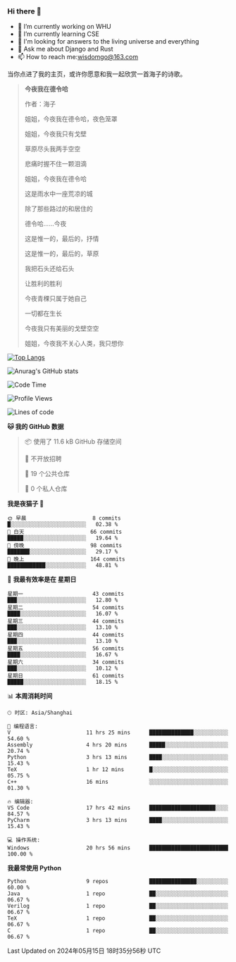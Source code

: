 ### Hi there 👋



- 🔭 I’m currently working on WHU
- 🌱 I’m currently learning CSE
- 🤔 I'm looking for answers to the living universe and everything
- 💬 Ask me about Django and Rust
- 📫 How to reach me:wisdomgo@163.com

当你点进了我的主页，或许你愿意和我一起欣赏一首海子的诗歌。

>**今夜我在德令哈**
>
>作者：海子
>
>姐姐，今夜我在德令哈，夜色笼罩
>
>姐姐，今夜我只有戈壁
>
>草原尽头我两手空空
>
>悲痛时握不住一颗泪滴
>
>姐姐，今夜我在德令哈
>
>这是雨水中一座荒凉的城
>
>除了那些路过的和居住的
>
>德令哈......今夜
>
>这是惟一的，最后的，抒情
>
>这是惟一的，最后的，草原
>
>我把石头还给石头
>
>让胜利的胜利
>
>今夜青稞只属于她自己
>
>一切都在生长
>
>今夜我只有美丽的戈壁空空
>
>姐姐，今夜我不关心人类，我只想你



[![Top Langs](https://github-readme-stats.vercel.app/api/top-langs/?username=wisdomgo&theme=onedark)](https://github.com/anuraghazra/github-readme-stats)

![Anurag's GitHub stats](https://github-readme-stats.vercel.app/api?username=wisdomgo&hide=contribs,stars&theme=synthwave)

<!--START_SECTION:waka-->
![Code Time](http://img.shields.io/badge/Code%20Time-178%20hrs%2021%20mins-blue)

![Profile Views](http://img.shields.io/badge/%E4%B8%AA%E4%BA%BA%E8%B5%84%E6%96%99%E8%A7%82%E7%9C%8B%E6%AC%A1%E6%95%B0-1-blue)

![Lines of code](https://img.shields.io/badge/%E4%BB%8E%E3%80%8CHello%20World%E3%80%8D%E8%B5%B7%E6%88%91%E5%B7%B2%E7%BB%8F%E5%86%99%E4%BA%86-57.0%20thousand%20%E8%A1%8C%E4%BB%A3%E7%A0%81-blue)

**🐱 我的 GitHub 数据** 

> 📦  使用了 11.6 kB GitHub 存储空间 
 > 
> 🚫 不开放招聘
 > 
> 📜 19 个公共仓库 
 > 
> 🔑 0 个私人仓库 
 > 
**我是夜猫子 🦉** 

```text
🌞 早晨                     8 commits           █░░░░░░░░░░░░░░░░░░░░░░░░   02.38 % 
🌆 白天                     66 commits          █████░░░░░░░░░░░░░░░░░░░░   19.64 % 
🌃 傍晚                     98 commits          ███████░░░░░░░░░░░░░░░░░░   29.17 % 
🌙 晚上                     164 commits         ████████████░░░░░░░░░░░░░   48.81 % 
```
📅 **我最有效率是在 星期日** 

```text
星期一                      43 commits          ███░░░░░░░░░░░░░░░░░░░░░░   12.80 % 
星期二                      54 commits          ████░░░░░░░░░░░░░░░░░░░░░   16.07 % 
星期三                      44 commits          ███░░░░░░░░░░░░░░░░░░░░░░   13.10 % 
星期四                      44 commits          ███░░░░░░░░░░░░░░░░░░░░░░   13.10 % 
星期五                      56 commits          ████░░░░░░░░░░░░░░░░░░░░░   16.67 % 
星期六                      34 commits          ███░░░░░░░░░░░░░░░░░░░░░░   10.12 % 
星期日                      61 commits          █████░░░░░░░░░░░░░░░░░░░░   18.15 % 
```


📊 **本周消耗时间** 

```text
🕑︎ 时区: Asia/Shanghai

💬 编程语言: 
V                        11 hrs 25 mins      ██████████████░░░░░░░░░░░   54.60 % 
Assembly                 4 hrs 20 mins       █████░░░░░░░░░░░░░░░░░░░░   20.74 % 
Python                   3 hrs 13 mins       ████░░░░░░░░░░░░░░░░░░░░░   15.43 % 
TeX                      1 hr 12 mins        █░░░░░░░░░░░░░░░░░░░░░░░░   05.75 % 
C++                      16 mins             ░░░░░░░░░░░░░░░░░░░░░░░░░   01.30 % 

🔥 编辑器: 
VS Code                  17 hrs 42 mins      █████████████████████░░░░   84.57 % 
PyCharm                  3 hrs 13 mins       ████░░░░░░░░░░░░░░░░░░░░░   15.43 % 

💻 操作系统: 
Windows                  20 hrs 56 mins      █████████████████████████   100.00 % 
```

**我最常使用 Python** 

```text
Python                   9 repos             ███████████████░░░░░░░░░░   60.00 % 
Java                     1 repo              ██░░░░░░░░░░░░░░░░░░░░░░░   06.67 % 
Verilog                  1 repo              ██░░░░░░░░░░░░░░░░░░░░░░░   06.67 % 
TeX                      1 repo              ██░░░░░░░░░░░░░░░░░░░░░░░   06.67 % 
C                        1 repo              ██░░░░░░░░░░░░░░░░░░░░░░░   06.67 % 
```




 Last Updated on 2024年05月15日 18时35分56秒 UTC
<!--END_SECTION:waka-->
